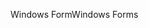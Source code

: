 <span data-ttu-id="5474c-101">Windows Form</span><span class="sxs-lookup"><span data-stu-id="5474c-101">Windows Forms</span></span>